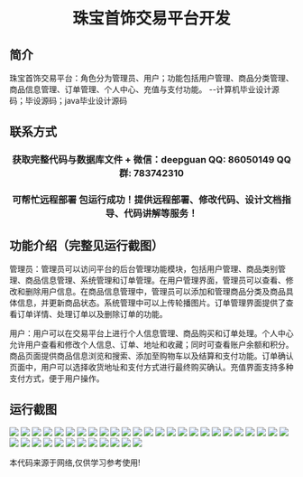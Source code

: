 <p><h1 align="center">珠宝首饰交易平台开发</h1></p>

## 简介
珠宝首饰交易平台：角色分为管理员、用户；功能包括用户管理、商品分类管理、商品信息管理、订单管理、个人中心、充值与支付功能。    --计算机毕业设计源码；毕设源码；java毕业设计源码


## 联系方式
<p><h3 align="center">获取完整代码与数据库文件 + 微信：deepguan QQ: 86050149 QQ群: 783742310</h3></p>
<p><h3 align="center">可帮忙远程部署 包运行成功！提供远程部署、修改代码、设计文档指导、代码讲解等服务！</h3></p>

## 功能介绍（完整见运行截图）
管理员：管理员可以访问平台的后台管理功能模块，包括用户管理、商品类别管理、商品信息管理、系统管理和订单管理。在用户管理界面，管理员可以查看、修改和删除用户信息。在商品信息管理中，管理员可以添加和管理商品分类及商品具体信息，并更新商品状态。系统管理中可以上传轮播图片。订单管理界面提供了查看订单详情、处理订单以及删除订单的功能。

用户：用户可以在交易平台上进行个人信息管理、商品购买和订单处理。个人中心允许用户查看和修改个人信息、订单、地址和收藏；同时可查看账户余额和积分。商品页面提供商品信息浏览和搜索、添加至购物车以及结算和支付功能。订单确认页面中，用户可以选择收货地址和支付方式进行最终购买确认。充值界面支持多种支付方式，便于用户操作。


## 运行截图
![](https://bs-1329754181.cos.ap-shanghai.myqcloud.com/ssm/JewelryTradingPlatformDevelopment/img/001.jpg)
![](https://bs-1329754181.cos.ap-shanghai.myqcloud.com/ssm/JewelryTradingPlatformDevelopment/img/002.jpg)
![](https://bs-1329754181.cos.ap-shanghai.myqcloud.com/ssm/JewelryTradingPlatformDevelopment/img/003.jpg)
![](https://bs-1329754181.cos.ap-shanghai.myqcloud.com/ssm/JewelryTradingPlatformDevelopment/img/004.jpg)
![](https://bs-1329754181.cos.ap-shanghai.myqcloud.com/ssm/JewelryTradingPlatformDevelopment/img/005.jpg)
![](https://bs-1329754181.cos.ap-shanghai.myqcloud.com/ssm/JewelryTradingPlatformDevelopment/img/006.jpg)
![](https://bs-1329754181.cos.ap-shanghai.myqcloud.com/ssm/JewelryTradingPlatformDevelopment/img/007.jpg)
![](https://bs-1329754181.cos.ap-shanghai.myqcloud.com/ssm/JewelryTradingPlatformDevelopment/img/008.jpg)
![](https://bs-1329754181.cos.ap-shanghai.myqcloud.com/ssm/JewelryTradingPlatformDevelopment/img/009.jpg)
![](https://bs-1329754181.cos.ap-shanghai.myqcloud.com/ssm/JewelryTradingPlatformDevelopment/img/010.jpg)
![](https://bs-1329754181.cos.ap-shanghai.myqcloud.com/ssm/JewelryTradingPlatformDevelopment/img/011.jpg)
![](https://bs-1329754181.cos.ap-shanghai.myqcloud.com/ssm/JewelryTradingPlatformDevelopment/img/012.jpg)
![](https://bs-1329754181.cos.ap-shanghai.myqcloud.com/ssm/JewelryTradingPlatformDevelopment/img/013.jpg)
![](https://bs-1329754181.cos.ap-shanghai.myqcloud.com/ssm/JewelryTradingPlatformDevelopment/img/014.jpg)
![](https://bs-1329754181.cos.ap-shanghai.myqcloud.com/ssm/JewelryTradingPlatformDevelopment/img/015.jpg)
![](https://bs-1329754181.cos.ap-shanghai.myqcloud.com/ssm/JewelryTradingPlatformDevelopment/img/016.jpg)
![](https://bs-1329754181.cos.ap-shanghai.myqcloud.com/ssm/JewelryTradingPlatformDevelopment/img/017.jpg)
![](https://bs-1329754181.cos.ap-shanghai.myqcloud.com/ssm/JewelryTradingPlatformDevelopment/img/018.jpg)
![](https://bs-1329754181.cos.ap-shanghai.myqcloud.com/ssm/JewelryTradingPlatformDevelopment/img/019.jpg)
![](https://bs-1329754181.cos.ap-shanghai.myqcloud.com/ssm/JewelryTradingPlatformDevelopment/img/020.jpg)
![](https://bs-1329754181.cos.ap-shanghai.myqcloud.com/ssm/JewelryTradingPlatformDevelopment/img/021.jpg)
![](https://bs-1329754181.cos.ap-shanghai.myqcloud.com/ssm/JewelryTradingPlatformDevelopment/img/022.jpg)
![](https://bs-1329754181.cos.ap-shanghai.myqcloud.com/ssm/JewelryTradingPlatformDevelopment/img/023.jpg)
![](https://bs-1329754181.cos.ap-shanghai.myqcloud.com/ssm/JewelryTradingPlatformDevelopment/img/024.jpg)
![](https://bs-1329754181.cos.ap-shanghai.myqcloud.com/ssm/JewelryTradingPlatformDevelopment/img/025.jpg)
![](https://bs-1329754181.cos.ap-shanghai.myqcloud.com/ssm/JewelryTradingPlatformDevelopment/img/026.jpg)
![](https://bs-1329754181.cos.ap-shanghai.myqcloud.com/ssm/JewelryTradingPlatformDevelopment/img/027.jpg)
![](https://bs-1329754181.cos.ap-shanghai.myqcloud.com/ssm/JewelryTradingPlatformDevelopment/img/028.jpg)
![](https://bs-1329754181.cos.ap-shanghai.myqcloud.com/ssm/JewelryTradingPlatformDevelopment/img/029.jpg)
![](https://bs-1329754181.cos.ap-shanghai.myqcloud.com/ssm/JewelryTradingPlatformDevelopment/img/030.jpg)
![](https://bs-1329754181.cos.ap-shanghai.myqcloud.com/ssm/JewelryTradingPlatformDevelopment/img/031.jpg)
![](https://bs-1329754181.cos.ap-shanghai.myqcloud.com/ssm/JewelryTradingPlatformDevelopment/img/032.jpg)
![](https://bs-1329754181.cos.ap-shanghai.myqcloud.com/ssm/JewelryTradingPlatformDevelopment/img/033.jpg)
![](https://bs-1329754181.cos.ap-shanghai.myqcloud.com/ssm/JewelryTradingPlatformDevelopment/img/034.jpg)
![](https://bs-1329754181.cos.ap-shanghai.myqcloud.com/ssm/JewelryTradingPlatformDevelopment/img/035.jpg)
![](https://bs-1329754181.cos.ap-shanghai.myqcloud.com/ssm/JewelryTradingPlatformDevelopment/img/036.jpg)
![](https://bs-1329754181.cos.ap-shanghai.myqcloud.com/ssm/JewelryTradingPlatformDevelopment/img/037.jpg)

<p>本代码来源于网络,仅供学习参考使用!</p>
